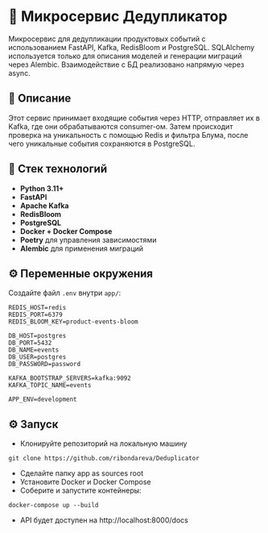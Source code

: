 # 🧹 Микросервис Дедупликатор

Микросервис для дедупликации продуктовых событий с использованием FastAPI, Kafka, RedisBloom и PostgreSQL. SQLAlchemy используется только для описания моделей и генерации миграций через Alembic. Взаимодействие с БД реализовано напрямую через async.

## 📌 Описание

Этот сервис принимает входящие события через HTTP, отправляет их в Kafka, где они обрабатываются consumer-ом. Затем происходит проверка на уникальность с помощью Redis и фильтра Блума, после чего уникальные события сохраняются в PostgreSQL.

## 🚀 Стек технологий

- **Python 3.11+**
- **FastAPI**
- **Apache Kafka**
- **RedisBloom**
- **PostgreSQL**
- **Docker + Docker Compose**
- **Poetry** для управления зависимостями
- **Alembic** для применения миграций


## ⚙️ Переменные окружения

Создайте файл `.env` внутри `app/`:

```env
REDIS_HOST=redis
REDIS_PORT=6379
REDIS_BLOOM_KEY=product-events-bloom

DB_HOST=postgres
DB_PORT=5432
DB_NAME=events
DB_USER=postgres
DB_PASSWORD=password

KAFKA_BOOTSTRAP_SERVERS=kafka:9092
KAFKA_TOPIC_NAME=events

APP_ENV=development
```

## ⚙️ Запуск
- Клонируйте репозиторий на локальную машину
```
git clone https://github.com/ribondareva/Deduplicator
```
- Сделайте папку app as sources root
- Установите Docker и Docker Compose
- Соберите и запустите контейнеры:
```
docker-compose up --build
```
- API будет доступен на http://localhost:8000/docs
